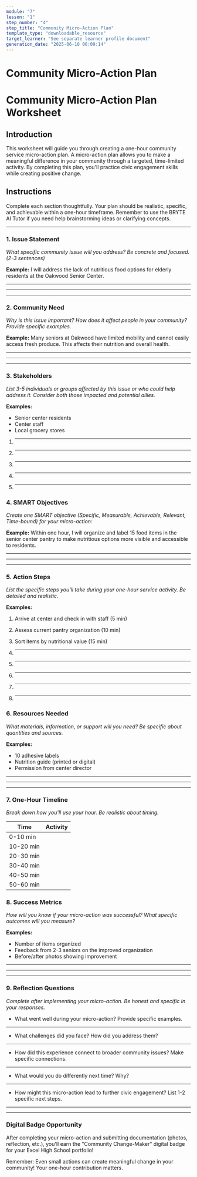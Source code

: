 ```yaml
---
module: "7"
lesson: "1"
step_number: "4"
step_title: "Community Micro-Action Plan"
template_type: "downloadable_resource"
target_learner: "See separate learner profile document"
generation_date: "2025-06-10 06:09:14"
---
```


# Community Micro-Action Plan

# Community Micro-Action Plan Worksheet

## Introduction
This worksheet will guide you through creating a one-hour community service micro-action plan. A micro-action plan allows you to make a meaningful difference in your community through a targeted, time-limited activity. By completing this plan, you'll practice civic engagement skills while creating positive change.

## Instructions
Complete each section thoughtfully. Your plan should be realistic, specific, and achievable within a one-hour timeframe. Remember to use the BRYTE AI Tutor if you need help brainstorming ideas or clarifying concepts.

---

### 1. Issue Statement
*What specific community issue will you address? Be concrete and focused. (2-3 sentences)*

**Example:** I will address the lack of nutritious food options for elderly residents at the Oakwood Senior Center.

_______________________________________________________________
_______________________________________________________________
_______________________________________________________________

### 2. Community Need
*Why is this issue important? How does it affect people in your community? Provide specific examples.*

**Example:** Many seniors at Oakwood have limited mobility and cannot easily access fresh produce. This affects their nutrition and overall health.

_______________________________________________________________
_______________________________________________________________
_______________________________________________________________

### 3. Stakeholders
*List 3-5 individuals or groups affected by this issue or who could help address it. Consider both those impacted and potential allies.*

**Examples:**
- Senior center residents
- Center staff
- Local grocery stores

1. _______________________________________________________________
2. _______________________________________________________________
3. _______________________________________________________________
4. _______________________________________________________________
5. _______________________________________________________________

### 4. SMART Objectives
*Create one SMART objective (Specific, Measurable, Achievable, Relevant, Time-bound) for your micro-action:*

**Example:** Within one hour, I will organize and label 15 food items in the senior center pantry to make nutritious options more visible and accessible to residents.

_______________________________________________________________
_______________________________________________________________
_______________________________________________________________

### 5. Action Steps
*List the specific steps you'll take during your one-hour service activity. Be detailed and realistic.*

**Examples:**
1. Arrive at center and check in with staff (5 min)
2. Assess current pantry organization (10 min)
3. Sort items by nutritional value (15 min)

1. _______________________________________________________________
2. _______________________________________________________________
3. _______________________________________________________________
4. _______________________________________________________________
5. _______________________________________________________________

### 6. Resources Needed
*What materials, information, or support will you need? Be specific about quantities and sources.*

**Examples:** 
- 10 adhesive labels
- Nutrition guide (printed or digital)
- Permission from center director

_______________________________________________________________
_______________________________________________________________
_______________________________________________________________

### 7. One-Hour Timeline
*Break down how you'll use your hour. Be realistic about timing.*

| Time | Activity |
|------|----------|
| 0-10 min | |
| 10-20 min | |
| 20-30 min | |
| 30-40 min | |
| 40-50 min | |
| 50-60 min | |

### 8. Success Metrics
*How will you know if your micro-action was successful? What specific outcomes will you measure?*

**Examples:**
- Number of items organized
- Feedback from 2-3 seniors on the improved organization
- Before/after photos showing improvement

_______________________________________________________________
_______________________________________________________________
_______________________________________________________________

### 9. Reflection Questions
*Complete after implementing your micro-action. Be honest and specific in your responses.*

* What went well during your micro-action? Provide specific examples.
_______________________________________________________________

* What challenges did you face? How did you address them?
_______________________________________________________________

* How did this experience connect to broader community issues? Make specific connections.
_______________________________________________________________

* What would you do differently next time? Why?
_______________________________________________________________

* How might this micro-action lead to further civic engagement? List 1-2 specific next steps.
_______________________________________________________________

---

### Digital Badge Opportunity
After completing your micro-action and submitting documentation (photos, reflection, etc.), you'll earn the "Community Change-Maker" digital badge for your Excel High School portfolio!

Remember: Even small actions can create meaningful change in your community! Your one-hour contribution matters.